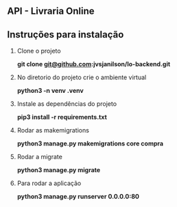 ## API - Livraria Online

## Instruções para instalação

1. Clone o projeto

    **git clone git@github.com:jvsjanilson/lo-backend.git**

2. No diretorio do projeto crie o ambiente virtual

    **python3 -n venv .venv**

3. Instale as dependências do projeto

    **pip3 install -r requirements.txt**

4. Rodar as makemigrations

    **python3 manage.py makemigrations core compra**

5. Rodar a migrate

    **python3 manage.py migrate**

6. Para rodar a aplicação

    **python3 manage.py runserver 0.0.0.0:80**
